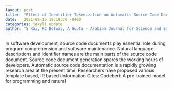 ```yaml
---
layout: post
title:  "Effect of Identifier Tokenization on Automatic Source Code Documentation"
date:   2021-09-16 19:19:30 -0400
categories: jekyll update
author: "S Rai, RC Belwal, A Gupta - Arabian Journal for Science and Engineering, 2021"
---
```

In software development, source code documents play essential role during program comprehension and software maintenance. Natural language descriptions and identifier names are the main parts of the source code document. Source code document generation spares the working hours of developers. Automatic source code documentation is a rapidly growing research area at the present time. Researchers have proposed various template based, IR based (information Cites: Codebert: A pre-trained model for programming and natural